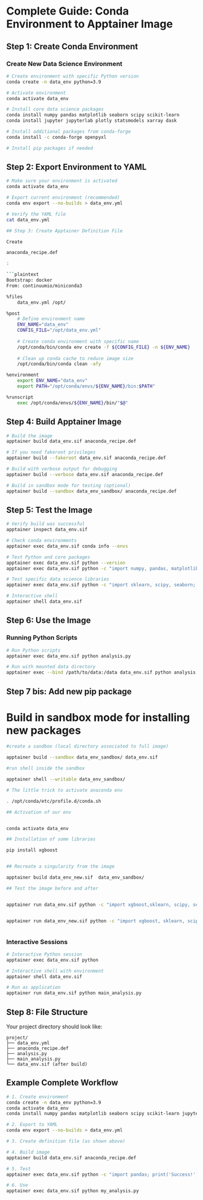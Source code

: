 # Complete Guide: Conda Environment to Apptainer Image

## Step 1: Create Conda Environment

### Create New Data Science Environment
```bash
# Create environment with specific Python version
conda create -n data_env python=3.9

# Activate environment
conda activate data_env

# Install core data science packages
conda install numpy pandas matplotlib seaborn scipy scikit-learn
conda install jupyter jupyterlab plotly statsmodels xarray dask

# Install additional packages from conda-forge
conda install -c conda-forge openpyxl

# Install pip packages if needed
```

## Step 2: Export Environment to YAML

```bash
# Make sure your environment is activated
conda activate data_env

# Export current environment (recommended)
conda env export --no-builds > data_env.yml

# Verify the YAML file
cat data_env.yml

## Step 3: Create Apptainer Definition File

Create 

anaconda_recipe.def

:

```plaintext
Bootstrap: docker
From: continuumio/miniconda3

%files
    data_env.yml /opt/

%post
    # Define environment name
    ENV_NAME="data_env"
    CONFIG_FILE="/opt/data_env.yml"
    
    # Create conda environment with specific name
    /opt/conda/bin/conda env create -f ${CONFIG_FILE} -n ${ENV_NAME}
    
    # Clean up conda cache to reduce image size
    /opt/conda/bin/conda clean -afy

%environment
    export ENV_NAME="data_env"
    export PATH="/opt/conda/envs/${ENV_NAME}/bin:$PATH"

%runscript
    exec /opt/conda/envs/${ENV_NAME}/bin/"$@"
```

## Step 4: Build Apptainer Image

```bash
# Build the image
apptainer build data_env.sif anaconda_recipe.def

# If you need fakeroot privileges
apptainer build --fakeroot data_env.sif anaconda_recipe.def

# Build with verbose output for debugging
apptainer build --verbose data_env.sif anaconda_recipe.def

# Build in sandbox mode for testing (optional)
apptainer build --sandbox data_env_sandbox/ anaconda_recipe.def
```








## Step 5: Test the Image

```bash
# Verify build was successful
apptainer inspect data_env.sif

# Check conda environments
apptainer exec data_env.sif conda info --envs

# Test Python and core packages
apptainer exec data_env.sif python --version
apptainer exec data_env.sif python -c "import numpy, pandas, matplotlib; print('All packages imported successfully')"

# Test specific data science libraries
apptainer exec data_env.sif python -c "import sklearn, scipy, seaborn; print('Data science libraries working')"

# Interactive shell
apptainer shell data_env.sif
```

## Step 6: Use the Image

### Running Python Scripts
```bash
# Run Python scripts
apptainer exec data_env.sif python analysis.py

# Run with mounted data directory
apptainer exec --bind /path/to/data:/data data_env.sif python analysis.py
```



## Step 7 bis: Add new pip package

# Build in sandbox mode for installing new packages


```bash
#create a sandbox (local directory associated to full image)

apptainer build --sandbox data_env_sandbox/ data_env.sif 

#run shell inside the sandbox

apptainer shell --writable data_env_sandbox/ 

# The little trick to activate anaconda env

. /opt/conda/etc/profile.d/conda.sh

## Activation of our env


conda activate data_env

## Installation of some libraries

pip install xgboost


## Recreate a singularity from the image 

apptainer build data_env_new.sif  data_env_sandbox/

## Test the image before and after


apptainer run data_env.sif python -c "import xgboost,sklearn, scipy, seaborn; print('Data science libraries working')"


apptainer run data_env_new.sif python -c "import xgboost, sklearn, scipy, seaborn; print('Data science libraries working')"



```



### Interactive Sessions
```bash
# Interactive Python session
apptainer exec data_env.sif python

# Interactive shell with environment
apptainer shell data_env.sif

# Run as application
apptainer run data_env.sif python main_analysis.py
```

## Step 8: File Structure

Your project directory should look like:
```
project/
├── data_env.yml
├── anaconda_recipe.def
├── analysis.py
├── main_analysis.py
└── data_env.sif (after build)
```

## Example Complete Workflow

```bash
# 1. Create environment
conda create -n data_env python=3.9
conda activate data_env
conda install numpy pandas matplotlib seaborn scipy scikit-learn jupyter

# 2. Export to YAML
conda env export --no-builds > data_env.yml

# 3. Create definition file (as shown above)

# 4. Build image
apptainer build data_env.sif anaconda_recipe.def

# 5. Test
apptainer exec data_env.sif python -c "import pandas; print('Success!')"

# 6. Use
apptainer exec data_env.sif python my_analysis.py
```
